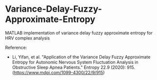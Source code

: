 # Variance-Delay-Fuzzy-Approximate-Entropy
MATLAB implementation of variance delay fuzzy approximate entropy for HRV complex analysis

Reference: 
- Li, Yifan, et al. "Application of the Variance Delay Fuzzy Approximate Entropy for Autonomic Nervous System Fluctuation Analysis in Obstructive Sleep Apnea Patients." Entropy 22.9 (2020): 915.
(https://www.mdpi.com/1099-4300/22/9/915)
